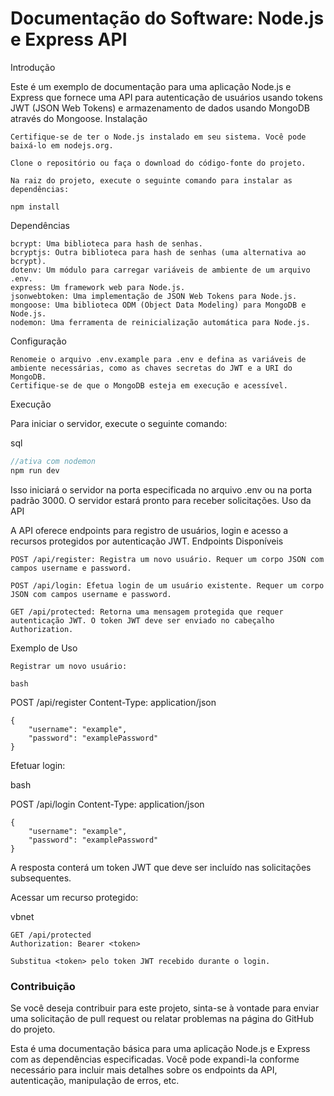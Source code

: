 # Documentação do Software: Node.js e Express API
Introdução

Este é um exemplo de documentação para uma aplicação Node.js e Express que fornece uma API para autenticação de usuários usando tokens JWT (JSON Web Tokens) e armazenamento de dados usando MongoDB através do Mongoose.
Instalação

    Certifique-se de ter o Node.js instalado em seu sistema. Você pode baixá-lo em nodejs.org.

    Clone o repositório ou faça o download do código-fonte do projeto.

    Na raiz do projeto, execute o seguinte comando para instalar as dependências:

    npm install

Dependências

    bcrypt: Uma biblioteca para hash de senhas.
    bcryptjs: Outra biblioteca para hash de senhas (uma alternativa ao bcrypt).
    dotenv: Um módulo para carregar variáveis de ambiente de um arquivo .env.
    express: Um framework web para Node.js.
    jsonwebtoken: Uma implementação de JSON Web Tokens para Node.js.
    mongoose: Uma biblioteca ODM (Object Data Modeling) para MongoDB e Node.js.
    nodemon: Uma ferramenta de reinicialização automática para Node.js.

Configuração

    Renomeie o arquivo .env.example para .env e defina as variáveis de ambiente necessárias, como as chaves secretas do JWT e a URI do MongoDB.
    Certifique-se de que o MongoDB esteja em execução e acessível.

Execução

Para iniciar o servidor, execute o seguinte comando:

sql
```javaScript
//ativa com nodemon
npm run dev 
```

Isso iniciará o servidor na porta especificada no arquivo .env ou na porta padrão 3000. O servidor estará pronto para receber solicitações.
Uso da API

A API oferece endpoints para registro de usuários, login e acesso a recursos protegidos por autenticação JWT.
Endpoints Disponíveis

    POST /api/register: Registra um novo usuário. Requer um corpo JSON com campos username e password.

    POST /api/login: Efetua login de um usuário existente. Requer um corpo JSON com campos username e password.

    GET /api/protected: Retorna uma mensagem protegida que requer autenticação JWT. O token JWT deve ser enviado no cabeçalho Authorization.

Exemplo de Uso

    Registrar um novo usuário:

    bash

POST /api/register
Content-Type: application/json
```
{
    "username": "example",
    "password": "examplePassword"
}
```
Efetuar login:

bash

POST /api/login
Content-Type: application/json
```
{
    "username": "example",
    "password": "examplePassword"
}
```

A resposta conterá um token JWT que deve ser incluído nas solicitações subsequentes.

Acessar um recurso protegido:

vbnet

    GET /api/protected
    Authorization: Bearer <token>

    Substitua <token> pelo token JWT recebido durante o login.

### Contribuição

Se você deseja contribuir para este projeto, sinta-se à vontade para enviar uma solicitação de pull request ou relatar problemas na página do GitHub do projeto.

Esta é uma documentação básica para uma aplicação Node.js e Express com as dependências especificadas. Você pode expandi-la conforme necessário para incluir mais detalhes sobre os endpoints da API, autenticação, manipulação de erros, etc.
